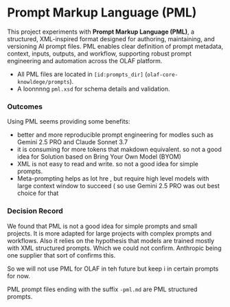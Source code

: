 # Prompt Markup Language (PML)

This project experiments with **Prompt Markup Language (PML)**, a structured, XML-inspired format designed for authoring, maintaining, and versioning AI prompt files. PML enables clear definition of prompt metadata, context, inputs, outputs, and workflow, supporting robust prompt engineering and automation across the OLAF platform.


- All PML files are located in `[id:prompts_dir]` (`olaf-core-knowldege/prompts`).
- A loonnnng  `pml.xsd` for schema details and validation.

### Outcomes
Using PML seems providing some benefits:
- better and more reproducible prompt engineering for modles such as Gemini 2.5 PRO and Claude Sonnet 3.7
- it is consuming for more tokens that makdown equivalent. so not a good idea for Solution based on Bring Your Own Model (BYOM)
- XML is not easy to read and write. so not a good idea for simple prompts.
- Meta-prompting helps as lot hre , but require high level models with large context window to succeed ( so use Gemini 2.5 PRO was out best choice for that 

### Decision Record
We found that PML is not a good idea for simple prompts and small projects. It is more adapted for large projects with complex prompts and workflows.
Also it relies on the hypothesis that models are trained mostly with XML structured prompts. Which we could not confirm. Anthropic being one supplier that sort of confirms this.

So we will not use PML for OLAF in teh future but keep i in certain prompts for now.

PML prompt files ending with the suffix `-pml.md` are PML structured prompts.




